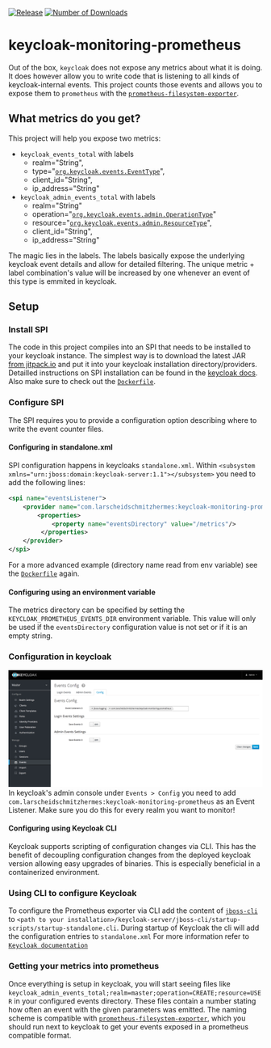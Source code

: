[![Release](https://jitpack.io/v/larscheid-schmitzhermes/keycloak-monitoring-prometheus.svg)](https://jitpack.io/#larscheid-schmitzhermes/keycloak-monitoring-prometheus)
[![Number of Downloads](https://jitpack.io/v/larscheid-schmitzhermes/keycloak-monitoring-prometheus/month.svg)](https://jitpack.io/#larscheid-schmitzhermes/keycloak-monitoring-prometheus)

# keycloak-monitoring-prometheus
Out of the box, `keycloak` does not expose any metrics about what it is doing.
It does however allow you to write code that is listening to all kinds of keycloak-internal events.
This project counts those events and allows you to expose them to `prometheus` with the [`prometheus-filesystem-exporter`](https://github.com/larscheid-schmitzhermes/prometheus-filesystem-exporter).
## What metrics do you get?
This project will help you expose two metrics:

- `keycloak_events_total` with labels
    - realm="String",
    - type="[`org.keycloak.events.EventType`](https://github.com/keycloak/keycloak/blob/master/server-spi-private/src/main/java/org/keycloak/events/EventType.java)",
    - client_id="String",
    - ip_address="String"
- `keycloak_admin_events_total` with labels
    - realm="String"
    - operation="[`org.keycloak.events.admin.OperationType`](https://github.com/keycloak/keycloak/blob/master/server-spi-private/src/main/java/org/keycloak/events/admin/OperationType.java)"
    - resource="[`org.keycloak.events.admin.ResourceType`](https://github.com/keycloak/keycloak/blob/master/server-spi-private/src/main/java/org/keycloak/events/admin/ResourceType.java)",
    - client_id="String",
    - ip_address="String"

The magic lies in the labels. The labels basically expose the underlying keycloak event details and allow for detailed filtering. The unique metric + label combination's value will be increased by one whenever an event of this type is emmited in keycloak.
## Setup
### Install SPI
The code in this project compiles into an SPI that needs to be installed to your keycloak instance.
The simplest way is to download the latest JAR [from jitpack.io](http://jitpack.io/com/github/larscheid-schmitzhermes/keycloak-monitoring-prometheus/master/keycloak-monitoring-prometheus-master-SNAPSHOT.jar) and put it into your keycloak installation directory/providers.
Detailled instructions on SPI installation can be found in the [keycloak docs](http://www.keycloak.org/docs/3.3/server_development/topics/providers.html).
Also make sure to check out the [`Dockerfile`](Dockerfile).
### Configure SPI
The SPI requires you to provide a configuration option describing where to write the event counter files.
#### Configuring in standalone.xml
SPI configuration happens in keycloaks `standalone.xml`.
Within `<subsystem xmlns="urn:jboss:domain:keycloak-server:1.1"></subsystem>` you need to add the following lines:
```xml
<spi name="eventsListener">
    <provider name="com.larscheidschmitzhermes:keycloak-monitoring-prometheus" enabled="true">
        <properties>
            <property name="eventsDirectory" value="/metrics"/>
         </properties>
    </provider>
</spi>
```
For a more advanced example (directory name read from env variable) see the [`Dockerfile`](Dockerfile) again.
#### Configuring using an environment variable
The metrics directory can be specified by setting the `KEYCLOAK_PROMETHEUS_EVENTS_DIR` environment variable.
This value will only be used if the `eventsDirectory` configuration value is not set or if it is an empty string.
### Configuration in keycloak
![setup](setup.png)
In keycloak's admin console under `Events > Config` you need to add `com.larscheidschmitzhermes:keycloak-monitoring-prometheus` as an Event Listener.
Make sure you do this for every realm you want to monitor!
#### Configuring using Keycloak CLI
Keycloak supports scripting of configuration changes via CLI. This has the benefit of decoupling configuration changes from the deployed keycloak version allowing easy upgrades of binaries. This is especially beneficial in a containerized environment.
### Using CLI to configure Keycloak
To configure the Prometheus exporter via CLI add the content of [`jboss-cli`](jboss-cli) to `<path to your installation>/keycloak-server/jboss-cli/startup-scripts/startup-standalone.cli`. During startup of Keycloak the cli will add the configuration entries to `standalone.xml`
For more information refer to [`Keycloak documentation`](https://www.keycloak.org/docs/7.0/server_installation/#cli-scripting)

### Getting your metrics into prometheus
Once everything is setup in keycloak, you will start seeing files like `keycloak_admin_events_total;realm=master;operation=CREATE;resource=USER` in your configured events directory.
These files contain a number stating how often an event with the given parameters was emitted.
The naming scheme is compatible with [`prometheus-filesystem-exporter`](https://github.com/larscheid-schmitzhermes/prometheus-filesystem-exporter),
which you should run next to keycloak to get your events exposed in a prometheus compatible format.
